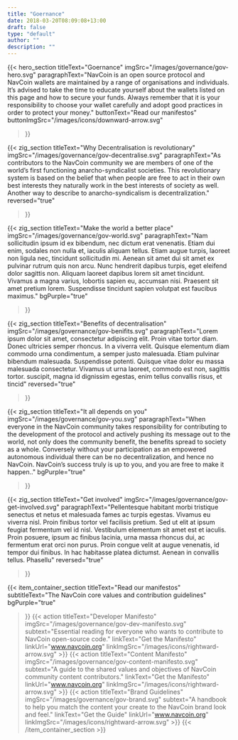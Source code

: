 ```yaml
---
title: "Goernance"
date: 2018-03-20T08:09:08+13:00
draft: false
type: "default"
author: ""
description: ""
---
```

{{< hero_section
titleText="Goernance"
imgSrc="/images/governance/gov-hero.svg"
paragraphText="NavCoin is an open source protocol and NavCoin wallets are maintained by a range of organisations and individuals. It’s advised to take the time to educate yourself about the wallets listed on this page and how to secure your funds. Always remember that it is your responsibility to choose your wallet carefully and adopt good practices in order to protect your money."
buttonText="Read our manifestos"
buttonImgSrc="/images/icons/downward-arrow.svg"
>}}

{{< zig_section
titleText="Why Decentralisation is revolutionary"
imgSrc="/images/governance/gov-decentralise.svg"
paragraphText="As contributors to the NavCoin community we are members of one of the world’s first functioning anarcho-syndicalist societies. This revolutionary system is based on the belief that when people are free to act in their own best interests they naturally work in the best interests of society as well. Another way to describe to anarcho-syndicalism is decentralization." 
reversed="true"
>}}

{{< zig_section
  titleText="Make the world a better place"
  imgSrc="/images/governance/gov-world.svg"
  paragraphText="Nam sollicitudin ipsum id ex bibendum, nec dictum erat venenatis. Etiam dui enim, sodales non nulla et, iaculis aliquam tellus. Etiam augue turpis, laoreet non ligula nec, tincidunt sollicitudin mi. Aenean sit amet dui sit amet ex pulvinar rutrum quis non arcu. Nunc hendrerit dapibus turpis, eget eleifend dolor sagittis non. Aliquam laoreet dapibus lorem sit amet tincidunt. Vivamus a magna varius, lobortis sapien eu, accumsan nisi. Praesent sit amet pretium lorem. Suspendisse tincidunt sapien volutpat est faucibus maximus."
  bgPurple="true"
>}}

{{< zig_section
titleText="Benefits of decentralisation"
imgSrc="/images/governance/gov-benifits.svg"
paragraphText="Lorem ipsum dolor sit amet, consectetur adipiscing elit. Proin vitae tortor diam. Donec ultricies semper rhoncus. In a viverra velit. Quisque elementum diam commodo urna condimentum, a semper justo malesuada. Etiam pulvinar bibendum malesuada. Suspendisse potenti. Quisque vitae dolor eu massa malesuada consectetur. Vivamus ut urna laoreet, commodo est non, sagittis tortor. suscipit, magna id dignissim egestas, enim tellus convallis risus, et tincid" 
reversed="true"
>}}

{{< zig_section
  titleText="It all depends on you"
  imgSrc="/images/governance/gov-you.svg"
  paragraphText="When everyone in the NavCoin community takes responsibility for contributing to the development of the protocol and actively pushing its message out to the world, not only does the community benefit, the benefits spread to society as a whole. Conversely without your participation as an empowered autonomous individual there can be no decentralization, and hence no NavCoin. NavCoin’s success truly is up to you, and you are free to make it happen.."
  bgPurple="true"
>}}

{{< zig_section
titleText="Get involved"
imgSrc="/images/governance/gov-get-involved.svg"
paragraphText="Pellentesque habitant morbi tristique senectus et netus et malesuada fames ac turpis egestas. Vivamus eu viverra nisl. Proin finibus tortor vel facilisis pretium. Sed ut elit at ipsum feugiat fermentum vel id nisl. Vestibulum elementum sit amet est et iaculis. Proin posuere, ipsum ac finibus lacinia, urna massa rhoncus dui, ac fermentum erat orci non purus. Proin congue velit at augue venenatis, id tempor dui finibus. In hac habitasse platea dictumst. Aenean in convallis tellus. Phasellu" 
reversed="true"
>}}

{{< item_container_section 
    titleText="Read our manifestos"
    subtitleText="The NavCoin core values and contribution guidelines"
    bgPurple="true"
>}}
    {{< action 
        titleText="Developer Manifesto"
        imgSrc="/images/governance/gov-dev-manifesto.svg"
        subtext="Essential reading for everyone who wants to contribute to NavCoin open-source code."
        linkText="Get the Manifesto"
        linkUrl="www.navcoin.org"
        linkImgSrc="/images/icons/rightward-arrow.svg"
    >}}
    {{< action 
        titleText="Content Manifesto"
        imgSrc="/images/governance/gov-content-manifesto.svg"
        subtext="A guide to the shared values and objectives of NavCoin community content contributors."
        linkText="Get the Manifesto"
        linkUrl="www.navcoin.org"
        linkImgSrc="/images/icons/rightward-arrow.svg"
    >}}
    {{< action 
        titleText="Brand Guidelines"
        imgSrc="/images/governance/gov-brand.svg"
        subtext="A handbook to help you match the content your create to the NavCoin brand look and feel."
        linkText="Get the Guide"
        linkUrl="www.navcoin.org"
        linkImgSrc="/images/icons/rightward-arrow.svg"
    >}}
{{< /item_container_section >}}